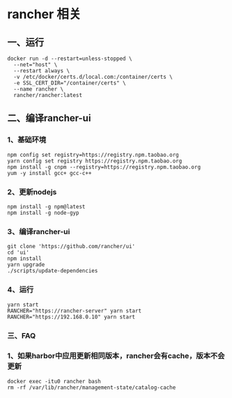 # rancher 相关

## 一、运行

```
docker run -d --restart=unless-stopped \
  --net="host" \
  --restart always \
  -v /etc/docker/certs.d/local.com:/container/certs \
  -e SSL_CERT_DIR="/container/certs" \
  --name rancher \
  rancher/rancher:latest
```

## 二、编译rancher-ui

### 1、基础环境

```
npm config set registry=https://registry.npm.taobao.org
yarn config set registry https://registry.npm.taobao.org
npm install -g cnpm --registry=https://registry.npm.taobao.org
yum -y install gcc+ gcc-c++
```

### 2、更新nodejs

```
npm install -g npm@latest
npm install -g node-gyp
```

### 3、编译rancher-ui

```
git clone 'https://github.com/rancher/ui'
cd 'ui'
npm install
yarn upgrade
./scripts/update-dependencies
```

### 4、运行

```
yarn start
RANCHER="https://rancher-server" yarn start
RANCHER="https://192.168.0.10" yarn start
```

### 三、FAQ

### 1、如果harbor中应用更新相同版本，rancher会有cache，版本不会更新

```
docker exec -itu0 rancher bash
rm -rf /var/lib/rancher/management-state/catalog-cache
```


